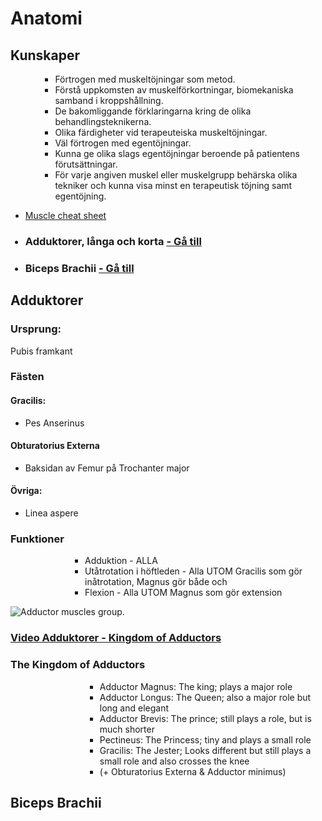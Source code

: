 <h1>Anatomi</h1>
<h2>Kunskaper</h2>
<ul>
<ul>
<ul>
<li>F&ouml;rtrogen med muskelt&ouml;jningar som metod.</li>
<li>F&ouml;rst&aring; uppkomsten av muskelf&ouml;rkortningar, biomekaniska samband i kroppsh&aring;llning.</li>
<li>De bakomliggande f&ouml;rklaringarna kring de olika behandlingsteknikerna.</li>
<li>Olika f&auml;rdigheter vid terapeuteiska muskelt&ouml;jningar.</li>
<li>V&auml;l f&ouml;rtrogen med egent&ouml;jningar.</li>
<li>Kunna ge olika slags egent&ouml;jningar beroende p&aring; patientens f&ouml;ruts&auml;ttningar.</li>
<li>F&ouml;r varje angiven muskel eller muskelgrupp beh&auml;rska olika tekniker och kunna visa minst en terapeutisk t&ouml;jning samt egent&ouml;jning.</li>
</ul>
</ul>
</ul>
<ul>
<li><a href="https://parallelcoaching.co.uk/wp-content/uploads/2018/05/Muscle-Memory-Cheat-Sheet-.pdf" target="_blank" rel="noopener">Muscle cheat sheet</a></li>
</ul>
</ul>
<ul>
<h3><li>Adduktorer, l&aring;nga och korta <a href="#adduktorer-funktioner"> - G&aring; till</a></li></h3>
  <h3><li>Biceps Brachii <a href="#bicepsbrachii-funktioner"> - G&aring; till</a></li></h3>
</ul>
<h2 id="&quot;adduktorer-funktioner">Adduktorer</h2>
<h3>Ursprung:</h3>
<p>Pubis framkant</p>
<h3>F&auml;sten</h3>
<h4>Gracilis:</h4>
<ul>
<li>Pes Anserinus
</li>
</ul>
<h4>Obturatorius Externa</h4>
<ul>
<li>Baksidan av Femur p&aring; Trochanter major
</li>
</ul>
<h4>&Ouml;vriga:</h4>
<ul>
<li>Linea aspere</li>
</ul>
</ul>
<h3>Funktioner</h3>
<ul>
<ul>
<ul>
<ul>
<ul>
<li>Adduktion - ALLA</li>
<li>Ut&aring;trotation i h&ouml;ftleden - Alla UTOM Gracilis som g&ouml;r in&aring;trotation, Magnus g&ouml;r b&aring;de och</li>
<li>Flexion - Alla UTOM Magnus som g&ouml;r extension</li>
</ul>
</ul>
</ul>
</ul>
</ul>
<p><img src="https://www.videoreha.com/Images/Content/2015/08/6oF7uhdoSkeC0t8QfupG1A_400.jpg" alt="Adductor muscles group. " /></p>
<h3><a href="https://www.youtube.com/watch?v=eJabtFRcD54" target="_blank" rel="noopener">Video Adduktorer - Kingdom of Adductors</a></h3>
<h3>The Kingdom of Adductors</h3>
<ul>
<ul>
<ul>
<ul>
<ul>
<ul>
<li>Adductor Magnus: The king; plays a major role</li>
<li>Adductor Longus: The Queen; also a major role but long and elegant</li>
<li>Adductor Brevis: The prince; still plays a role, but is much shorter</li>
<li>Pectineus: The Princess; tiny and plays a small role</li>
<li>Gracilis: The Jester; Looks different but still plays a small role and also crosses the knee</li>
<li>(+ Obturatorius Externa &amp; Adductor minimus)</li>
</ul>
</ul>
</ul>
</ul>
</ul>
</ul>
<h2 id="bicepsbrachii-funktioner">Biceps Brachii</h2>
